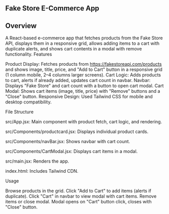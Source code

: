 Fake Store E-Commerce App
-------------------------
Overview
---------
A React-based e-commerce app that fetches products from the Fake Store API, displays them in a responsive grid, allows adding items to a cart with duplicate alerts, and shows cart contents in a modal with remove functionality.
Features

Product Display: Fetches products from https://fakestoreapi.com/products and shows image, title, price, and "Add to Cart" button in a responsive grid (1 column mobile, 2–4 columns larger screens).
Cart Logic: Adds products to cart, alerts if already added, updates cart count in navbar.
Navbar: Displays "Fake Store" and cart count with a button to open cart modal.
Cart Modal: Shows cart items (image, title, price) with "Remove" buttons and a "Close" button.
Responsive Design: Used Tailwind CSS for mobile and desktop compatibility.

File Structure

src/App.jsx: Main component with product fetch, cart logic, and rendering.

src/Components/productcard.jsx: Displays individual product cards.

src/Components/navBar.jsx: Shows navbar with cart count.

src/Components/CartModal.jsx: Displays cart items in a modal.

src/main.jsx: Renders the app.

index.html: Includes Tailwind CDN.

Usage

Browse products in the grid.
Click "Add to Cart" to add items (alerts if duplicate).
Click "Cart" in navbar to view modal with cart items.
Remove items or close modal.
Modal opens on "Cart" button click, closes with "Close" button.
